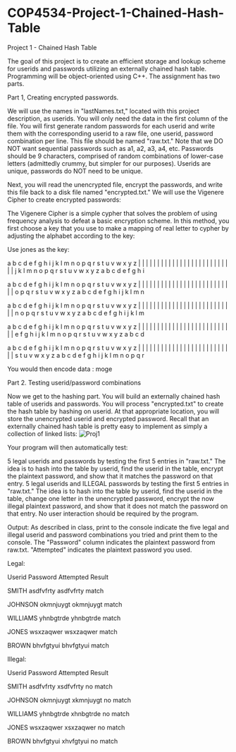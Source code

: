 # COP4534-Project-1-Chained-Hash-Table
Project 1 - Chained Hash Table

The goal of this project is to create an efficient storage and lookup scheme for userids and passwords utilizing an externally chained hash table. Programming will be object-oriented using C++. The assignment has two parts.

Part 1, Creating encrypted passwords.

We will use the names in "lastNames.txt," located with this project description, as userids. You will only need the data in the first column of the file. You will first generate random passwords for each userid and write them with the corresponding userid to a raw file, one userid, password combination per line. This file should be named "raw.txt." Note that we DO NOT want sequential passwords such as a1, a2, a3, a4, etc. Passwords should be 9 characters, comprised of random combinations of lower-case letters (admittedly crummy, but simpler for our purposes). Userids are unique, passwords do NOT need to be unique.

Next, you will read the unencrypted file, encrypt the passwords, and write this file back to a disk file named "encrypted.txt." We will use the Vigenere Cipher to create encrypted passwords:

The Vigenere Cipher is a simple cypher that solves the problem of using frequency analysis to defeat a basic encryption scheme. In this method, you first choose a key that you use to make a mapping of real letter to cypher by adjusting the alphabet according to the key:

Use jones as the key:

a b c d e f g h i j k l m n o p q r s t u v w x y z
| | | | | | | | | | | | | | | | | | | | | | | | | |
j k l m n o p q r s t u v w x y z a b c d e f g h i

a b c d e f g h i j k l m n o p q r s t u v w x y z
| | | | | | | | | | | | | | | | | | | | | | | | | |
o p q r s t u v w x y z a b c d e f g h i j k l m n

a b c d e f g h i j k l m n o p q r s t u v w x y z
| | | | | | | | | | | | | | | | | | | | | | | | | |
n o p q r s t u v w x y z a b c d e f g h i j k l m

a b c d e f g h i j k l m n o p q r s t u v w x y z
| | | | | | | | | | | | | | | | | | | | | | | | | |
e f g h i j k l m n o p q r s t u v w x y z  a b c d 

a b c d e f g h i j k l m n o p q r s t u v w x y z
| | | | | | | | | | | | | | | | | | | | | | | | | |
s t u v w x y z  a b c d e f g h i j k l m n o p q r

You would then encode data :  moge

Part 2. Testing userid/password combinations

Now we get to the hashing part. You will build an externally chained hash table of userids and passwords. You will process "encrypted.txt" to create the hash table by hashing on userid. At that appropriate location, you will store the unencrypted userid and encrypted password. Recall that an externally chained hash table is pretty easy to implement as simply a collection of linked lists:
![Proj1](https://user-images.githubusercontent.com/89366767/187961614-c0afaaad-cbb1-4921-9ff5-368ad18578c5.jpg)

Your program will then automatically test:

5 legal userids and passwords by testing the first 5 entries in "raw.txt." The idea is to hash into the table by userid, find the userid in the table, encrypt the plaintext password, and show that it matches the password on that entry.
5 legal userids and ILLEGAL passwords by testing the first 5 entries in "raw.txt." The idea is to hash into the table by userid, find the userid in the table, change one letter in the unencrypted password, encrypt the now illegal plaintext password, and show that it does not match the password on that entry.
No user interaction should be required by the program.

Output:
As described in class, print to the console indicate the five legal and illegal userid and password combinations you tried and print them to the console. The "Password" column indicates the plaintext password from raw.txt. "Attempted" indicates the plaintext password you used.

Legal:

Userid    Password  Attempted Result

SMITH     asdfvfrty asdfvfrty match

JOHNSON   okmnjuygt okmnjuygt match

WILLIAMS  yhnbgtrde yhnbgtrde match

JONES     wsxzaqwer wsxzaqwer match

BROWN     bhvfgtyui bhvfgtyui match

Illegal:

Userid      Password   Attempted  Result

SMITH       asdfvfrty  xsdfvfrty  no match

JOHNSON     okmnjuygt  xkmnjuygt  no match

WILLIAMS    yhnbgtrde  xhnbgtrde  no match

JONES       wsxzaqwer  xsxzaqwer  no match

BROWN       bhvfgtyui  xhvfgtyui  no match
